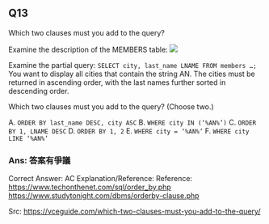 ## Q13

Which two clauses must you add to the query?

Examine the description of the MEMBERS table:
![](img/i013-1.png)

Examine the partial query:
`SELECT city, last_name LNAME FROM members …;`
You want to display all cities that contain the string AN. The cities must be returned in ascending order, with the last names further sorted in descending order.

Which two clauses must you add to the query? (Choose two.)

A. `ORDER BY last_name DESC, city ASC`
B. `WHERE city IN (‘%AN%’)`
C. `ORDER BY 1, LNAME DESC`
D. `ORDER BY 1, 2`
E. `WHERE city = ‘%AN%’`
F. `WHERE city LIKE ‘%AN%’`

### Ans:    **答案有爭議**

Correct Answer: AC
Explanation/Reference:
Reference: https://www.techonthenet.com/sql/order_by.php https://www.studytonight.com/dbms/orderby-clause.php

Src: https://vceguide.com/which-two-clauses-must-you-add-to-the-query/